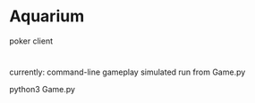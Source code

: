 # Aquarium
poker client
#
currently:
  command-line gameplay simulated
  run from Game.py 

  python3 Game.py
